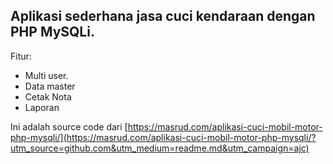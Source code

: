 Aplikasi sederhana jasa cuci kendaraan dengan PHP MySQLi.
---
Fitur:
- Multi user.
- Data master
- Cetak Nota
- Laporan

Ini adalah source code dari [https://masrud.com/aplikasi-cuci-mobil-motor-php-mysqli/](https://masrud.com/aplikasi-cuci-mobil-motor-php-mysqli/?utm_source=github.com&utm_medium=readme.md&utm_campaign=ajc)
